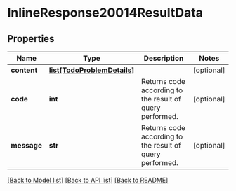 # InlineResponse20014ResultData

## Properties
Name | Type | Description | Notes
------------ | ------------- | ------------- | -------------
**content** | [**list[TodoProblemDetails]**](TodoProblemDetails.md) |  | [optional] 
**code** | **int** | Returns code according to the result of query performed. | [optional] 
**message** | **str** | Returns code according to the result of query performed. | [optional] 

[[Back to Model list]](../README.md#documentation-for-models) [[Back to API list]](../README.md#documentation-for-api-endpoints) [[Back to README]](../README.md)


